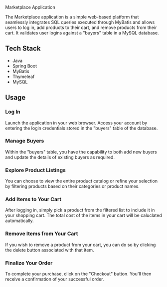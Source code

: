 Marketplace Application

The Marketplace application is a simple web-based platform that seamlessly integrates SQL queries executed through MyBatis and allows users to log in, add products to their cart, and remove products from their cart. It validates user logins against a "buyers" table in a MySQL database.
## Tech Stack

- Java
- Spring Boot
- MyBatis
- Thymeleaf
- MySQL


## Usage
### Log In
Launch the application in your web browser.
Access your account by entering the login credentials stored in the "buyers" table of the database.
### Manage Buyers
Within the "buyers" table, you have the capability to both add new buyers and update the details of existing buyers as required.
### Explore Product Listings
You can choose to view the entire product catalog or refine your selection by filtering products based on their categories or product names.
### Add Items to Your Cart
After logging in, simply pick a product from the filtered list to include it in your shopping cart. The total cost of the items in your cart will be caluclated automatically.
### Remove Items from Your Cart
If you wish to remove a product from your cart, you can do so by clicking the delete button associated with that item.
### Finalize Your Order
To complete your purchase, click on the "Checkout" button. You'll then receive a confirmation of your successful order.

